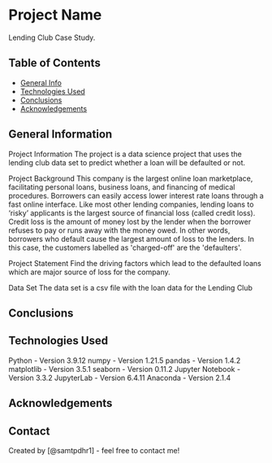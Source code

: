 # Project Name
Lending Club Case Study.


## Table of Contents
* [General Info](#general-information)
* [Technologies Used](#technologies-used)
* [Conclusions](#conclusions)
* [Acknowledgements](#acknowledgements)



## General Information
Project Information
The project is a data science project that uses the lending club data set to predict whether a loan will be defaulted or not.

Project Background
This company is the largest online loan marketplace, facilitating personal loans, business loans, and financing of medical procedures. Borrowers can easily access lower interest rate loans through a fast online interface. Like most other lending companies, lending loans to ‘risky’ applicants is the largest source of financial loss (called credit loss). Credit loss is the amount of money lost by the lender when the borrower refuses to pay or runs away with the money owed. In other words, borrowers who default cause the largest amount of loss to the lenders. In this case, the customers labelled as 'charged-off' are the 'defaulters'.

Project Statement
Find the driving factors which lead to the defaulted loans which are major source of loss for the company.

Data Set
The data set is a csv file with the loan data for the Lending Club
## Conclusions



## Technologies Used
Python - Version 3.9.12
numpy - Version 1.21.5
pandas - Version 1.4.2
matplotlib - Version 3.5.1
seaborn - Version 0.11.2
Jupyter Notebook - Version 3.3.2
JupyterLab - Version 6.4.11
Anaconda - Version 2.1.4
## Acknowledgements



## Contact
Created by [@samtpdhr1] - feel free to contact me!


<!-- Optional -->
<!-- ## License -->
<!-- This project is open source and available under the [... License](). -->

<!-- You don't have to include all sections - just the one's relevant to your project -->